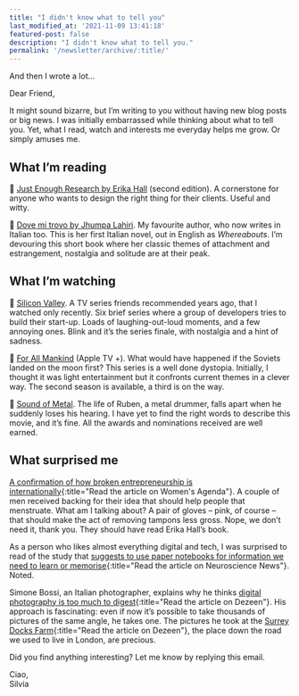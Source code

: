```yaml
---
title: "I didn't know what to tell you"
last_modified_at: '2021-11-09 13:41:18'
featured-post: false
description: "I didn't know what to tell you."
permalink: '/newsletter/archive/:title/'
---
```


<p class="lead">And then I wrote a lot&hellip;</p>

<!--more-->

Dear Friend,

It might sound bizarre, but I’m writing to you without having new blog posts or big news. I was initially embarrassed while thinking about what to tell you. Yet, what I read, watch and interests me everyday helps me grow. Or simply amuses me.

## What I’m reading

<p class="detached">🔗 <a href="https://abookapart.com/products/just-enough-research" title="Check the book on A Book Apart">Just Enough Research by Erika Hall</a> (second edition). A cornerstone for anyone who wants to design the right thing for their clients. Useful and witty.</p>

<p class="detached">🔗 <a href="https://www.goodreads.com/book/show/41584982-dove-mi-trovo" title="Check the book on Goodreads">Dove mi trovo by Jhumpa Lahiri</a>. My favourite author, who now writes in Italian too. This is her first Italian novel, out in English as <em>Whereabouts</em>. I’m devouring this short book where her classic themes of attachment and estrangement, nostalgia and solitude are at their peak.</p>

## What I’m watching

<p class="detached">🔗 <a href="https://www.imdb.com/title/tt2575988/" title="Check the series on IMDB">Silicon Valley</a>. A TV series friends recommended years ago, that I watched only recently. Six brief series where a group of developers tries to build their start-up. Loads of laughing-out-loud moments, and a few annoying ones. Blink and it’s the series finale, with nostalgia and a hint of sadness.</p>

<p class="detached">🔗 <a href="https://www.imdb.com/title/tt7772588/" title="Check the series on IMDB">For All Mankind</a> (Apple TV +). What would have happened if the Soviets landed on the moon first? This series is a well done dystopia. Initially, I thought it was light entertainment but it confronts current themes in a clever way. The second season is available, a third is on the way.</p>

<p class="detached">🔗 <a href="https://www.imdb.com/title/tt5363618/" title="Check the series on IMDB">Sound of Metal</a>. The life of Ruben, a metal drummer, falls apart when he suddenly loses his hearing. I have yet to find the right words to describe this movie, and it’s fine. All the awards and nominations received are well earned.</p>

## What surprised me

[A confirmation of how broken entrepreneurship is internationally](https://womensagenda.com.au/latest/the-tampon-removal-glove-created-by-men-that-got-investor-backing-is-an-example-of-a-broken-system/){:title="Read the article on Women's Agenda"}. A couple of men received backing for their idea that should help people that menstruate. What am I talking about? A pair of gloves – pink, of course – that should make the act of removing tampons less gross. Nope, we don’t need it, thank you. They should have read Erika Hall’s book.

As a person who likes almost everything digital and tech, I was surprised to read of the study that [suggests to use paper notebooks for information we need to learn or memorise](https://neurosciencenews.com/hand-writing-brain-activity-18069/){:title="Read the article on Neuroscience News"}. Noted.

Simone Bossi, an Italian photographer, explains why he thinks [digital photography is too much to digest](https://www.dezeen.com/2021/03/12/simone-bossi-architecture-photography-interview/){:title="Read the article on Dezeen"}. His approach is fascinating: even if now it’s possible to take thousands of pictures of the same angle, he takes one. The pictures he took at the [Surrey Docks Farm](https://www.dezeen.com/2020/03/15/pup-architects-surrey-docks-farm-extension-architecture-london/){:title="Read the article on Dezeen"}, the place down the road we used to live in London, are precious.

<p class="detached">Did you find anything interesting? Let me know by replying this email.</p>

<p class="detached">Ciao,<br>
Silvia</p>